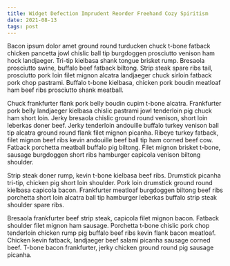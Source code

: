 ```yaml
---
title: Widget Defection Imprudent Reorder Freehand Cozy Spiritism
date: 2021-08-13
tags: post
---
```


Bacon ipsum dolor amet ground round turducken chuck t-bone fatback chicken pancetta jowl chislic ball tip burgdoggen prosciutto venison ham hock landjaeger.  Tri-tip kielbasa shank tongue brisket rump.  Bresaola prosciutto swine, buffalo beef fatback biltong.  Strip steak spare ribs tail, prosciutto pork loin filet mignon alcatra landjaeger chuck sirloin fatback pork chop pastrami.  Buffalo t-bone kielbasa, chicken pork boudin meatloaf ham beef ribs prosciutto shank meatball.

Chuck frankfurter flank pork belly boudin cupim t-bone alcatra.  Frankfurter pork belly landjaeger kielbasa chislic pastrami jowl tenderloin pig chuck ham short loin.  Jerky bresaola chislic ground round venison, short loin leberkas doner beef.  Jerky tenderloin andouille buffalo turkey venison ball tip alcatra ground round flank filet mignon picanha.  Ribeye turkey fatback, filet mignon beef ribs kevin andouille beef ball tip ham corned beef cow.  Fatback porchetta meatball buffalo pig biltong.  Filet mignon brisket t-bone, sausage burgdoggen short ribs hamburger capicola venison biltong shoulder.

Strip steak doner rump, kevin t-bone kielbasa beef ribs.  Drumstick picanha tri-tip, chicken pig short loin shoulder.  Pork loin drumstick ground round kielbasa capicola bacon.  Frankfurter meatloaf burgdoggen biltong beef ribs porchetta short loin alcatra ball tip hamburger leberkas buffalo strip steak shoulder spare ribs.

Bresaola frankfurter beef strip steak, capicola filet mignon bacon.  Fatback shoulder filet mignon ham sausage.  Porchetta t-bone chislic pork chop tenderloin chicken rump pig buffalo beef ribs kevin flank bacon meatloaf.  Chicken kevin fatback, landjaeger beef salami picanha sausage corned beef.  T-bone bacon frankfurter, jerky chicken ground round pig sausage picanha.